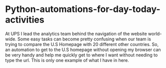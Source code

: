 # Python-automations-for-day-today-activities
At UPS I lead the analytics team behind the navigation of the website world-wide. Some easy tasks can become pretty confusing when our team is trying to compare the U.S Homepage with 20 different other countries. So, an automation to get to the U.S homepage without opening my browser can be very handy and help me quickly get to where I want without needing to type the url. This is only one example of what I have in here.
